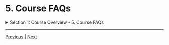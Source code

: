#  5. Course FAQs


<details>
  <summary> Section 1: Course Overview - 5. Course FAQs </summary>

Note: Many of these FAQs pertain to Notebooks, Anaconda, and Python. All of which we will discuss in Section 2 with video content. We have videos going over all about Python and the installation process. This FAQ is just here as a reference for you to visit whenever you wish. If you want to continue with the course and the install procedure, continue on to the next lecture. Thanks!

**1. Where can I find the Jupyter Notebooks for the Course?**

The course is now in Python 3, but still have the older Python 2 notebooks available for reference in case you need them.

Python 3 Notebooks can be found here:

https://github.com/Pierian-Data/Complete-Python-3-Bootcamp


The older Python 2 Notebooks can be found here:

https://github.com/jmportilla/Complete-Python-Bootcamp

**2. How do I download the Notebooks? (We show this in a video in the next section)**

You can go to the GitHub page linked above and then click the download zip button to download all the notebook (.ipynb) files onto your computer (compressed as a zip file, you'll need to unzip it). Check out the lecture "Getting the Notebooks" for a video guide to this.

**3. How do I know what directory my Notebooks are being saved?**

To find out where your notebooks are type: pwd in a cell and run it with Shift+Enter. This will print your working directory.

**4. How can I change where the Notebooks are being saved?**

You will need to change the directory in which you are starting you jupyter notebook. Use cd in the terminal or command prompt to change to your desired directory if you are running jupyter notebook at your command line. Alternatively, just navigate to your desired directory using the Anaconda Navigator as described in the lecture "Running Python Code".

**5. How do I open .ipynb files? What program do I choose? (We show this in a video in the next section)**

After installing Anaconda, search your computer for Anaconda Navigator, then launch jupyter notebook and move through the Jupyter Notebook interface until you reach your desired directory where you have your .ipynb files. Please note, you can not just double click a .ipynb file, it won't open that way.

Using Juptyer Notebook at your command line? Here are the instructions to open .ipynb files through your command line:

In order to open the Notebook Files you'll need to have Python and the Jupyter Notebook system installed, check out the Python Set-up section for more details on the installation of Python and the Jupyter Notebook system (or you can just follow the relevant instructions [here](https://docs.jupyter.org/en/latest/install.html) if you feel more technical). Once you have python and the jupyter notebooks installed you are ready to open the notebooks using the following steps:

1. First open up your Command Prompt (search for cmd on a Windows machine) or if you are on a Mac use your terminal (Spotlight search for terminal).

1. Next in you terminal/command prompt type pwd and press enter (this will print your working directory)

1. Take note of what file directory was displayed, this is where you should save your .ipynb files (or a folder containing your .ipynb files)

1. Once your ipynb files or folder containing the files is in the location displayed from the pwd step go back to your terminal and type jupyter notebook and press Enter.

1. After Step 4 you should have a browser tab open up with the Jupyter Notebook system running inside of it.

1. Click on your Notebook (or go to your folder of Notebooks) displayed in the Jupyter Notbeook and it will open in a new tab with the Notebook you selected.

1. You should now have successfully opened a Notebook file.

**6. How do I get my certification?**

Check out Udemy's official link on this (we don't control certification). 

https://support.udemy.com/hc/en-us/articles/229603868-Certificate-of-Completion

For more questions on certification, please email support@udemy.com

**7. Where can I find the slides?**

https://drive.google.com/drive/folders/1CKqOQzst1cGURXGiRVivi2Xsc0n-X8CR?usp=sharing


</details>

---
[Previous](./4_Why-Python%3F.md) | [Next](./6_Command-Line-Basics.md)